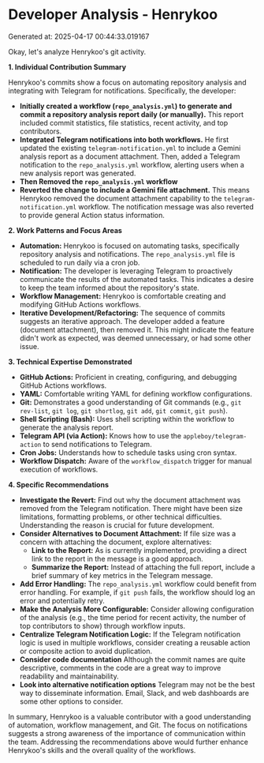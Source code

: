 # Developer Analysis - Henrykoo
Generated at: 2025-04-17 00:44:33.019167

Okay, let's analyze Henrykoo's git activity.

**1. Individual Contribution Summary**

Henrykoo's commits show a focus on automating repository analysis and integrating with Telegram for notifications.  Specifically, the developer:

*   **Initially created a workflow (`repo_analysis.yml`) to generate and commit a repository analysis report daily (or manually).** This report included commit statistics, file statistics, recent activity, and top contributors.
*   **Integrated Telegram notifications into both workflows.**  He first updated the existing `telegram-notification.yml` to include a Gemini analysis report as a document attachment. Then, added a Telegram notification to the `repo_analysis.yml` workflow, alerting users when a new analysis report was generated.
*   **Then Removed the `repo_analysis.yml` workflow**
*   **Reverted the change to include a Gemini file attachment.** This means Henrykoo removed the document attachment capability to the `telegram-notification.yml` workflow. The notification message was also reverted to provide general Action status information.

**2. Work Patterns and Focus Areas**

*   **Automation:** Henrykoo is focused on automating tasks, specifically repository analysis and notifications.  The `repo_analysis.yml` file is scheduled to run daily via a cron job.
*   **Notification:** The developer is leveraging Telegram to proactively communicate the results of the automated tasks.  This indicates a desire to keep the team informed about the repository's state.
*   **Workflow Management:** Henrykoo is comfortable creating and modifying GitHub Actions workflows.
*   **Iterative Development/Refactoring:** The sequence of commits suggests an iterative approach.  The developer added a feature (document attachment), then removed it. This might indicate the feature didn't work as expected, was deemed unnecessary, or had some other issue.

**3. Technical Expertise Demonstrated**

*   **GitHub Actions:**  Proficient in creating, configuring, and debugging GitHub Actions workflows.
*   **YAML:** Comfortable writing YAML for defining workflow configurations.
*   **Git:**  Demonstrates a good understanding of Git commands (e.g., `git rev-list`, `git log`, `git shortlog`, `git add`, `git commit`, `git push`).
*   **Shell Scripting (Bash):** Uses shell scripting within the workflow to generate the analysis report.
*   **Telegram API (via Action):** Knows how to use the `appleboy/telegram-action` to send notifications to Telegram.
*   **Cron Jobs:** Understands how to schedule tasks using cron syntax.
*   **Workflow Dispatch:**  Aware of the `workflow_dispatch` trigger for manual execution of workflows.

**4. Specific Recommendations**

*   **Investigate the Revert:** Find out why the document attachment was removed from the Telegram notification. There might have been size limitations, formatting problems, or other technical difficulties. Understanding the reason is crucial for future development.
*   **Consider Alternatives to Document Attachment:** If file size was a concern with attaching the document, explore alternatives:
    *   **Link to the Report:** As is currently implemented, providing a direct link to the report in the message is a good approach.
    *   **Summarize the Report:** Instead of attaching the full report, include a brief summary of key metrics in the Telegram message.
*   **Add Error Handling:**  The `repo_analysis.yml` workflow could benefit from error handling. For example, if `git push` fails, the workflow should log an error and potentially retry.
*   **Make the Analysis More Configurable:** Consider allowing configuration of the analysis (e.g., the time period for recent activity, the number of top contributors to show) through workflow inputs.
*   **Centralize Telegram Notification Logic:** If the Telegram notification logic is used in multiple workflows, consider creating a reusable action or composite action to avoid duplication.
*   **Consider code documentation** Although the commit names are quite descriptive, comments in the code are a great way to improve readability and maintainability.
*   **Look into alternative notification options** Telegram may not be the best way to disseminate information. Email, Slack, and web dashboards are some other options to consider.

In summary, Henrykoo is a valuable contributor with a good understanding of automation, workflow management, and Git. The focus on notifications suggests a strong awareness of the importance of communication within the team. Addressing the recommendations above would further enhance Henrykoo's skills and the overall quality of the workflows.
